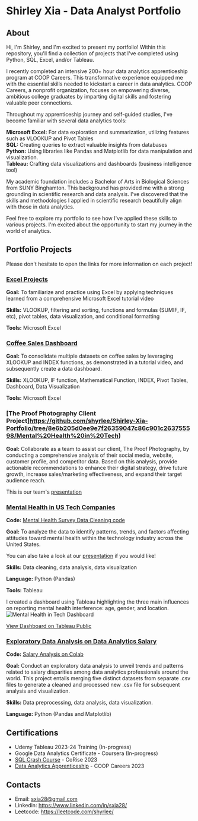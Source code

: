 # Shirley Xia - Data Analyst Portfolio

## About
Hi, I'm Shirley, and I'm excited to present my portfolio! Within this repository, you'll find a collection of projects that I've completed using Python, SQL, Excel, and/or Tableau.

I recently completed an intensive 200+ hour data analytics apprenticeship program at COOP Careers. This transformative experience equipped me with the essential skills needed to kickstart a career in data analytics. COOP Careers, a nonprofit organization, focuses on empowering diverse, ambitious college graduates by imparting digital skills and fostering valuable peer connections.

Throughout my apprenticeship journey and self-guided studies, I've become familiar with several data analytics tools:

**Microsoft Excel:** For data exploration and summarization, utilizing features such as VLOOKUP and Pivot Tables
<br>
**SQL:** Creating queries to extract valuable insights from databases
<br>
**Python:** Using libraries like Pandas and Matplotlib for data manipulation and visualization.
<br>
**Tableau:** Crafting data visualizations and dashboards (business intelligence tool)

My academic foundation includes a Bachelor of Arts in Biological Sciences from SUNY Binghamton. This background has provided me with a strong grounding in scientific research and data analysis. I've discovered that the skills and methodologies I applied in scientific research beautifully align with those in data analytics.

Feel free to explore my portfolio to see how I've applied these skills to various projects. I'm excited about the opportunity to start my journey in the world of analytics.

## Portfolio Projects
Please don't hesitate to open the links for more information on each project!

### [Excel Projects](https://github.com/shyrlee/Shirley-Xia-Portfolio/tree/8e6b205d0ee9e7f26359047c86c901c263755598/Excel%20Projects)
**Goal:** To familiarize and practice using Excel by applying techniques learned from a comprehensive Microsoft Excel tutorial video

**Skills:** VLOOKUP, filtering and sorting, functions and formulas (SUMIF, IF, etc), pivot tables, data visualization, and conditional formatting

**Tools:** Microsoft Excel

### [Coffee Sales Dashboard](https://github.com/shyrlee/Shirley-Xia-Portfolio/tree/8e6b205d0ee9e7f26359047c86c901c263755598/Coffee%20Sales)
**Goal:** To consolidate multiple datasets on coffee sales by leveraging XLOOKUP and INDEX functions, as demonstrated in a tutorial video, and subsequently create a data dashboard.

**Skills:** XLOOKUP, IF function, Mathematical Function, INDEX, Pivot Tables, Dashboard, Data Visualization

**Tools:** Microsoft Excel

### [The Proof Photography Client Project]https://github.com/shyrlee/Shirley-Xia-Portfolio/tree/8e6b205d0ee9e7f26359047c86c901c263755598/Mental%20Health%20in%20Tech)
**Goal:** Collaborate as a team to assist our client, The Proof Photography, by conducting a comprehensive analysis of their social media, website, customer profile, and competitor data. Based on this analysis, provide actionable recommendations to enhance their digital strategy, drive future growth, increase sales/marketing effectiveness, and expand their target audience reach.

This is our team's [presentation](https://github.com/shyrlee/Shirley-Xia-Portfolio/blob/b056de442c9f4e8885f3a3be5eaf496e5300103c/The%20Proof%20Photography%20Client%20Project/COOP%20CLIENT%20PROJECT%20PRESENTATION%20C287.pdf)

### [Mental Health in US Tech Companies](https://github.com/shyrlee/Shirley-Xia-Portfolio/tree/c420044efe71fa410fa9110ffb66870a09d51f94/Mental%20Health%20in%20Tech)
**Code:** [Mental Health Survey Data Cleaning code](https://github.com/shyrlee/Shirley-Xia-Portfolio/blob/3cb14ccd9b06a2996431711127da383e569b248c/Mental%20Health%20in%20Tech/Mental%20Health%20Survey%20Data%20Cleaning.ipynb)

**Goal:** To analyze the data to identify patterns, trends, and factors affecting attitudes toward mental health within the technology industry across the United States.

You can also take a look at our [presentation](https://github.com/shyrlee/Shirley-Xia-Portfolio/blob/0d0b984012399543f2d38f3fe65ad11b35984414/Mental%20Health%20in%20Tech/Mental%20Health%20In%20Tech%20Presentation.pdf) if you would like!

**Skills:** Data cleaning, data analysis, data visualization

**Language:** Python (Pandas)

**Tools:** Tableau

I created a dashboard using Tableau highlighting the three main influences on reporting mental health interference: age, gender, and location.
![Mental Health in Tech Dashboard](https://github.com/shyrlee/Shirley-Xia-Portfolio/assets/134797686/c2e9a664-12ab-4f8b-a1d5-ec7a7e61c503)

[View Dashboard on Tableau Public](https://public.tableau.com/views/MentalHealthinUSTechCompanies/Dashboard1?:language=en-US&:display_count=n&:origin=viz_share_link)

### [Exploratory Data Analysis on Data Analytics Salary](https://github.com/shyrlee/Shirley-Xia-Portfolio/tree/d1aa630cfed0c46cf2ac8154c6323c153583a536/Salary%20Analysis)
**Code:** [Salary Analysis on Colab](https://github.com/shyrlee/Shirley-Xia-Portfolio/blob/4f80526de52bc1549c2a833b7cc8335f34c81420/Salary%20Analysis/Data%20Professionals%20Salary%20EDA%20.ipynb)

**Goal:** Conduct an exploratory data analysis to unveil trends and patterns related to salary disparities among data analytics professionals around the world. This project entails merging five distinct datasets from separate .csv files to generate a cleaned and processed new .csv file for subsequent analysis and visualization.

**Skills:** Data preprocessing, data analysis, data visualization.

**Language:** Python (Pandas and Matplotlib)

## Certifications 
* Udemy Tableau 2023-24 Training (In-progress)
* Google Data Analytics Certificate - Coursera (In-progress)
* [SQL Crash Course](https://www.credential.net/5ca938c2-e9c9-4bbc-abce-ec7279924969#gs.30z933) - CoRise 2023
* [Data Analytics Apprenticeship](https://github.com/shyrlee/Shirley-Xia-Portfolio/blob/29b1a7f5ba43c62049e67b8d80394fe6c7c82bed/DA%20COOP%20Certificate%20of%20Completion%20Spring%202023.pdf) - COOP Careers 2023

## Contacts 
* Email: sxia28@gmail.com
* Linkedin: https://www.linkedin.com/in/sxia28/
* Leetcode: https://leetcode.com/shyrlee/











